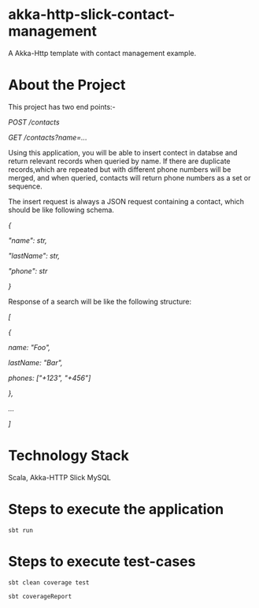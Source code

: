 # akka-http-slick-contact-management
A Akka-Http template with contact management example. 

About the Project
=================

This project has two end points:-

*POST /contacts*

*GET /contacts?name=...*

Using this application, you will be able to insert contect in databse and return relevant records when queried by name. If there are duplicate records,which are repeated but with different phone numbers will be merged, and when queried, contacts will return phone numbers as a set or sequence.

The insert request is always a JSON request containing a contact, which should be like following schema.

*{*

*"name": str,*

*"lastName": str,*

*"phone": str*

*}*

Response of a search will be like the following structure:

*[*

*{*

*name: "Foo",*

*lastName: "Bar",*

*phones: ["+123", "+456"]*

*},*

*...*

*]*


Technology Stack
================

Scala,
Akka-HTTP
Slick
MySQL

Steps to execute the application
================================

`sbt run`

Steps to execute test-cases
===========================

`sbt clean coverage test`

`sbt coverageReport`





